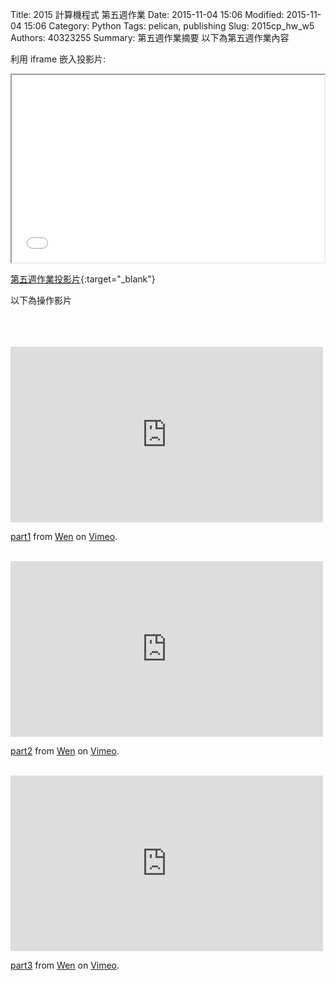 Title: 2015 計算機程式 第五週作業
Date: 2015-11-04 15:06
Modified: 2015-11-04 15:06
Category: Python
Tags: pelican, publishing
Slug: 2015cp_hw_w5
Authors: 40323255
Summary: 第五週作業摘要
以下為第五週作業內容

利用 iframe 嵌入投影片:

<iframe src="simplest3.html" width="500" height="300"></iframe>

[第五週作業投影片](simplest3.html){:target="_blank"}

<p>以下為操作影片<p>
<br/>
<https://copy.com/UROvg8KgZeBlRnEO>
<br/>
<https://copy.com/Uifj8lpsVniO6OMS>
<br/>
<https://copy.com/cXJ1cZDVBt8vzpD1
<br/>
<iframe src="https://player.vimeo.com/video/144589840" width="500" height="281" frameborder="0" webkitallowfullscreen mozallowfullscreen allowfullscreen></iframe>
<p><a href="https://vimeo.com/144589840">part1</a> from <a href="https://vimeo.com/user45488436">Wen</a> on <a href="https://vimeo.com">Vimeo</a>.</p>
<br/>
<iframe src="https://player.vimeo.com/video/144590229" width="500" height="281" frameborder="0" webkitallowfullscreen mozallowfullscreen allowfullscreen></iframe>
<p><a href="https://vimeo.com/144590229">part2</a> from <a href="https://vimeo.com/user45488436">Wen</a> on <a href="https://vimeo.com">Vimeo</a>.</p>
<br/>
<iframe src="https://player.vimeo.com/video/144592242" width="500" height="281" frameborder="0" webkitallowfullscreen mozallowfullscreen allowfullscreen></iframe>
<p><a href="https://vimeo.com/144592242">part3</a> from <a href="https://vimeo.com/user45488436">Wen</a> on <a href="https://vimeo.com">Vimeo</a>.</p>